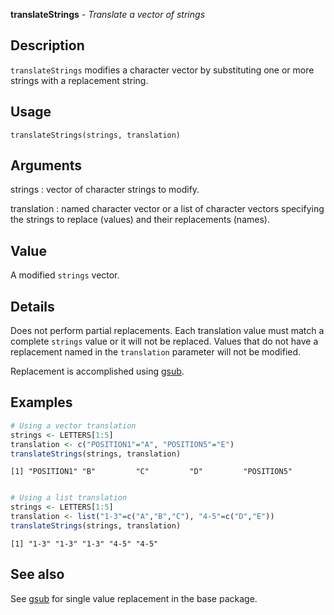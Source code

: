 





**translateStrings** - *Translate a vector of strings*

Description
--------------------

`translateStrings` modifies a character vector by substituting one or more 
strings with a replacement string.


Usage
--------------------
```
translateStrings(strings, translation)
```

Arguments
-------------------

strings
:   vector of character strings to modify.

translation
:   named character vector or a list of character vectors specifying 
the strings to replace (values) and their replacements (names).




Value
-------------------

A modified `strings` vector.


Details
-------------------

Does not perform partial replacements. Each translation value must match a complete 
`strings` value or it will not be replaced.  Values that do not have a replacement
named in the `translation` parameter will not be modified.

Replacement is accomplished using [gsub](http://www.inside-r.org/r-doc/base/grep).



Examples
-------------------

```R
# Using a vector translation
strings <- LETTERS[1:5]
translation <- c("POSITION1"="A", "POSITION5"="E")
translateStrings(strings, translation)

```


```
[1] "POSITION1" "B"         "C"         "D"         "POSITION5"

```


```R

# Using a list translation
strings <- LETTERS[1:5]
translation <- list("1-3"=c("A","B","C"), "4-5"=c("D","E"))
translateStrings(strings, translation)
```


```
[1] "1-3" "1-3" "1-3" "4-5" "4-5"

```



See also
-------------------

See [gsub](http://www.inside-r.org/r-doc/base/grep) for single value replacement in the base package.



